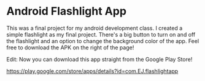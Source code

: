 # Android Flashlight App
This was a final project for my android development class.
I created a simple flashlight as my final project.
There's a big button to turn on and off the flashlight and an option to change the background color of the app.
Feel free to download the APK on the right of the page!

Edit: Now you can download this app straight from the Google Play Store!

https://play.google.com/store/apps/details?id=com.EJ.flashlightapp
